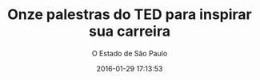 ---
title:  "Onze palestras do TED para inspirar sua carreira"
date:   2016-01-29 17:13:53
categories: jekyll update
image: /img/posts/12043194_10156075111460274_2061168196657442317_n.jpg
description: Confira uma seleção de videos curtos com dicas de produtividade, sucesso e felicidade no trabalho
link: http://educacao.estadao.com.br/noticias/geral,onze-palestras-do-ted-para-inspirar-sua-carreira,1682533
keywords: dica, opinião
category: dica
author: O Estado de São Paulo
slider: true
index: true
categoryslider: true
---